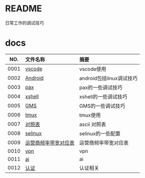 # README

日常工作的调试技巧

# docs

NO.|文件名称|摘要
:--:|:--|:--
0001| [vscode](docs/0001_vscode.md) | vscode使用
0002| [Android](docs/0002_android_kernel.md) | android包括linux调试技巧
0003| [pax](docs/0003_pax.md) | pax的一些调试技巧
0004| [xshell](docs/0004_xshell.md) | xshell的一些调试技巧
0005| [GMS](docs/0005_GMS.md) | GMS的一些调试技巧
0006| [tmux](docs/0006_tmux_20221227.md) | tmux使用
0007| [ 对照表](docs/0007_ascii_20230106.md) | ascii 对照表
0008| [selinux](docs/0008_selinux_20230107.md) | selinux的一些配置
0009| [运营商频率带宽对应表](docs/0009_band_20230111.md) | 运营商频率带宽对应表
0010| [vpn](docs/0010_vpn.md) | vpn
0011| [ai](docs/0011_ai.md) | ai
0012| [认证](docs/0012_verify.md) | 认证相关